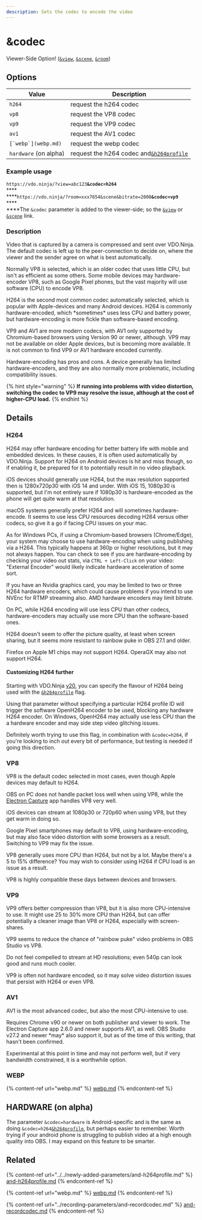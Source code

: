 ```yaml
---
description: Sets the codec to encode the video
---
```


# \&codec

Viewer-Side Option! ([`&view`](view.md), [`&scene`](scene.md), [`&room`](../../general-settings/room.md))

## Options

| Value                 | Description                                                                                 |
| --------------------- | ------------------------------------------------------------------------------------------- |
| `h264`                | request the h264 codec                                                                      |
| `vp8`                 | request the VP8 codec                                                                       |
| `vp9`                 | request the VP9 codec                                                                       |
| `av1`                 | request the AV1 codec                                                                       |
| ``[`webp`](webp.md)`` | request the webp codec                                                                      |
| `hardware` (on alpha) | request the h264 codec and[`&h264profile`](../../newly-added-parameters/and-h264profile.md) |

### Example usage

`https://vdo.ninja/?view=abc123`**`&codec=h264`**\
****\
****`https://vdo.ninja/?room=xxx7654&scene&bitrate=2000`**`&codec=vp9`**\
****\
****The `&codec` parameter is added to the viewer-side; so the [`&view`](view.md) or [`&scene`](scene.md) link.

### **Description**

Video that is captured by a camera is compressed and sent over VDO.Ninja. The default codec is left up to the peer-connection to decide on, where the viewer and the sender agree on what is best automatically.

Normally VP8 is selected, which is an older codec that uses little CPU, but isn't as efficient as some others. Some mobile devices may hardware-encoder VP8, such as Google Pixel phones, but the vast majority will use software (CPU) to encode VP8.

H264 is the second most common codec automatically selected, which is popular with Apple-devices and many Android devices. H264 is commonly hardware-encoded, which \*sometimes\* uses less CPU and battery power, but hardware-encoding is more fickle than software-based encoding.

VP9 and AV1 are more modern codecs, with AV1 only supported by Chromium-based browsers using Version 90 or newer, although. VP9 may not be available on older Apple devices, but is becoming more available. It is not common to find VP9 or AV1 hardware encoded currently.

Hardware-encoding has pros and cons. A device generally has limited hardware-encoders, and they are also normally more problematic, including compatibility issues.

{% hint style="warning" %}
**If running into problems with video distortion, switching the codec to VP9 may resolve the issue, although at the cost of higher-CPU load.**
{% endhint %}

## Details

### **H264**

H264 may offer hardware encoding for better battery life with mobile and embedded devices. In these causes, it is often used automatically by VDO.Ninja. Support for H264 on Android devices is hit and miss though, so if enabling it, be prepared for it to potentially result in no video playback.

iOS devices should generally use H264, but the max resolution supported then is 1280x720p30 with iOS 14 and under. With iOS 15, 1080p30 is supported, but I'm not entirely sure if 1080p30 is hardware-encoded as the phone will get quite warm at that resolution.

macOS systems generally prefer H264 and will sometimes hardware-encode. It seems to use less CPU resources decoding H264 versus other codecs, so give it a go if facing CPU issues on your mac.

As for Windows PCs, if using a Chromium-based browsers (Chrome/Edge), your system may choose to use hardware-encoding when using publishing via a H264. This typically happens at 360p or higher resolutions, but it may not always happen. You can check to see if you are hardware-encoding by checking your video out stats, via `CTRL + Left-Click` on your video: "External Encoder" would likely indicate hardware acceleration of some sort.

If you have an Nvidia graphics card, you may be limited to two or three H264 hardware encoders, which could cause problems if you intend to use NVEnc for RTMP streaming also. AMD hardware encoders may limit bitrate.

On PC, while H264 encoding will use less CPU than other codecs, hardware-encoders may actually use more CPU than the software-based ones.

H264 doesn't seem to offer the picture quality, at least when screen sharing, but it seems more resistant to rainbow puke in OBS 27.1 and older.

Firefox on Apple M1 chips may not support H264. OperaGX may also not support H264.

#### Customizing H264 further

Starting with VDO.Ninja [v20](../../release-notes/v20.md), you can specify the flavour of H264 being used with the [`&h264profile`](../../newly-added-parameters/and-h264profile.md) flag.

Using that parameter without specifying a particular H264 profile ID will trigger the software OpenH264 encoder to be used, blocking any hardware H264 encoder. On Windows, OpenH264 may actually use less CPU than the a hardware encoder and may side step video glitching issues.

Definitely worth trying to use this flag, in combination with `&codec=h264`, if you're looking to inch out every bit of performance, but testing is needed if going this direction.

### **VP8**

VP8 is the default codec selected in most cases, even though Apple devices may default to H264.

OBS on PC does not handle packet loss well when using VP8, while the [Electron Capture](https://github.com/steveseguin/electroncapture) app handles VP8 very well.

iOS devices can stream at 1080p30 or 720p60 when using VP8, but they get warm in doing so.

Google Pixel smartphones may default to VP8, using hardware-encoding, but may also face video distortion with some browsers as a result. Switching to VP9 may fix the issue.

VP8 generally uses more CPU than H264, but not by a lot. Maybe there's a 5 to 15% difference? You may wish to consider using H264 if CPU load is an issue as a result.

VP8 is highly compatible these days between devices and browsers.

### **VP9**

VP9 offers better compression than VP8, but it is also more CPU-intensive to use. It might use 25 to 30% more CPU than H264, but can offer potentially a cleaner image than VP8 or H264, especially with screen-shares.

VP9 seems to reduce the chance of "rainbow puke" video problems in OBS Studio vs VP8.

Do not feel compelled to stream at HD resolutions; even 540p can look good and runs much cooler.

VP9 is often not hardware encoded, so it may solve video distortion issues that persist with H264 or even VP8.

### **AV1**

AV1 is the most advanced codec, but also the most CPU-intensive to use.

Requires Chrome v90 or newer on both publisher and viewer to work. The Electron Capture app 2.6.0 and newer supports AV1, as well. OBS Studio v27.2 and newer \*may\* also support it, but as of the time of this writing, that hasn't been confirmed.

Experimental at this point in time and may not perform well, but if very bandwidth constrained, it is a worthwhile option.

### WEBP

{% content-ref url="webp.md" %}
[webp.md](webp.md)
{% endcontent-ref %}

## HARDWARE (on alpha)

The parameter `&codec=hardware` is Android-specific and is the same as doing `&codec=h264`[`&h264profile`](../../newly-added-parameters/and-h264profile.md), but perhaps easier to remember. Worth trying if your android phone is struggling to publish video at a high enough quality into OBS. I may expand on this feature to be smarter.

## Related

{% content-ref url="../../newly-added-parameters/and-h264profile.md" %}
[and-h264profile.md](../../newly-added-parameters/and-h264profile.md)
{% endcontent-ref %}

{% content-ref url="webp.md" %}
[webp.md](webp.md)
{% endcontent-ref %}

{% content-ref url="../recording-parameters/and-recordcodec.md" %}
[and-recordcodec.md](../recording-parameters/and-recordcodec.md)
{% endcontent-ref %}
